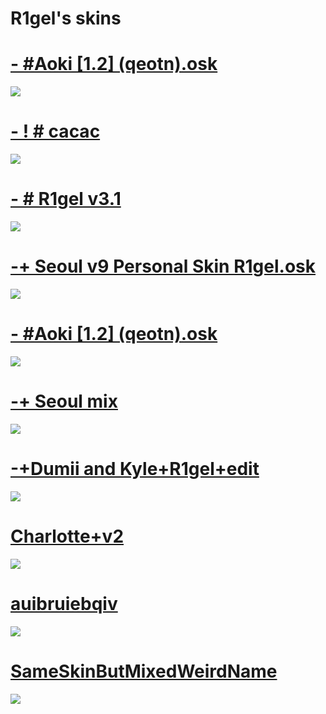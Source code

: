 # R1gel's skins

# [- #Aoki [1.2] (qeotn).osk](https://rigel.s-ul.eu/VHYbAOdn)
![](https://rigel.s-ul.eu/ay5uu69j)

# [- ! # cacac](https://rigel.s-ul.eu/rr29iwhy)
![](https://rigel.s-ul.eu/CrndwoCH)

# [- # R1gel v3.1](https://rigel.s-ul.eu/9fc9H70z)
![](https://rigel.s-ul.eu/4ZBds3yb)

# [-+ Seoul v9 Personal Skin R1gel.osk](https://rigel.s-ul.eu/dkvVHhSe)
![](https://rigel.s-ul.eu/27aH3U2C)

# [- #Aoki [1.2] (qeotn).osk](https://rigel.s-ul.eu/VHYbAOdn)
![](https://rigel.s-ul.eu/ay5uu69j)

# [-+ Seoul mix](https://rigel.s-ul.eu/XIaauskd)
![](https://rigel.s-ul.eu/I4FhfbHh)

# [-+Dumii and Kyle+R1gel+edit](https://rigel.s-ul.eu/b8gH6cjR)
![](https://rigel.s-ul.eu/D2J9NgIk)

# [Charlotte+v2](https://rigel.s-ul.eu/6BoEcild)
![](https://i.imgur.com/qTCAPIw.jpg)

# [auibruiebqiv](https://rigel.s-ul.eu/0BgXBPY0)
![](https://rigel.s-ul.eu/M9x29Dwf)

# [SameSkinButMixedWeirdName](https://rigel.s-ul.eu/JacaWMDQ)
![](https://rigel.s-ul.eu/5CLhKwIs)

